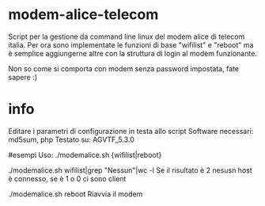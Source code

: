 # modem-alice-telecom
Script per la gestione da command line linux del modem alice di telecom italia.
Per ora sono implementate le funzioni di base "wifilist" e "reboot" ma è semplice aggiungerne altre con la struttura di login al modem funzionante.

Non so come si comporta con modem senza password impostata, fate sapere :)

# info
Editare i parametri di configurazione in testa allo script
Software necessari: md5sum, php
Testato su: AGVTF_5.3.0

#esempi
Uso: ./modemalice.sh {wifilist|reboot}

./modemalice.sh wifilist|grep "Nessun"|wc -l
Se il risultato è 2 nesusn host è connesso, se è 1 o 0 ci sono client

./modemalice.sh reboot
Riavvia il modem
